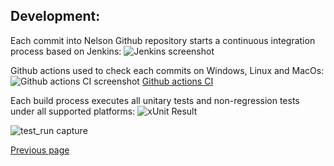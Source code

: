 ## Development:

Each commit into Nelson Github repository starts a continuous integration process based on Jenkins:
![Jenkins screenshot](https://github.com/nelson-lang/nelson-website/raw/master/images/Jenkins.png "Nelson Jenkins")

Github actions used to check each commits on Windows, Linux and MacOs:
![Github actions CI screenshot](https://github.com/nelson-lang/nelson-website/raw/master/images/github_actions.png "Github actions CI")
[Github actions CI](https://github.com/nelson-lang/nelson/actions)

Each build process executes all unitary tests and non-regression tests under all supported platforms:
![xUnit Result](https://github.com/nelson-lang/nelson-website/raw/master/images/xUnit.png "xUnit")

![test_run capture](https://github.com/nelson-lang/nelson-website/raw/master/images/test_run.png "test_run")

[Previous page](README.md)
